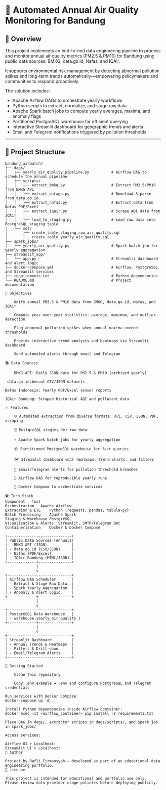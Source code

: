 # 🚦 Automated Annual Air Quality Monitoring for Bandung

## 📄 Overview

This project implements an end-to-end data engineering pipeline to process and monitor annual air quality metrics (PM2.5 & PM10) for Bandung using public data sources: BMKG, data.go.id, Nafas, and IQAir.

It supports environmental risk management by detecting abnormal pollution spikes and long-term trends automatically—empowering policymakers and communities to respond proactively.

The solution includes:

- Apache Airflow DAGs to orchestrate yearly workflows  
- Python scripts to extract, normalize, and stage raw data  
- Apache Spark batch jobs to compute yearly averages, maxima, and anomaly flags  
- Partitioned PostgreSQL warehouse for efficient querying  
- Interactive Streamlit dashboard for geographic trends and alerts  
- Email and Telegram notifications triggered by pollution thresholds

---

## 📁 Project Structure

```plaintext
bandung_airbatch/
├── dags/
│   ├── yearly_air_quality_pipeline.py          # Airflow DAG to schedule the annual pipeline
│   ├── scripts/
│   │   ├── extract_bmkg.py                     # Extract PM2.5/PM10 from BMKG API
│   │   ├── extract_datago.py                   # Download & parse from data.go.id
│   │   ├── extract_nafas.py                    # Extract data from Nafas PDF/Excel
│   │   ├── extract_iqair.py                    # Scrape AQI data from IQAir
│   │   └── load_to_staging.py                  # Load raw data into PostgreSQL staging table
│   └── sql/
│       ├── create_table_staging_raw_air_quality.sql
│       └── create_table_yearly_air_quality.sql
├── spark_jobs/
│   └── yearly_air_quality.py                   # Spark batch job for yearly aggregation
├── streamlit_app/
│   └── app.py                                  # Streamlit dashboard and alert logic
├── docker-compose.yml                          # Airflow, PostgreSQL, and Streamlit services
├── requirements.txt                            # Python dependencies
└── README.md                                   # Project documentation

🎯 Objectives

    Unify annual PM2.5 & PM10 data from BMKG, data.go.id, Nafas, and IQAir

    Compute year-over-year statistics: average, maximum, and outlier detection

    Flag abnormal pollution spikes when annual maxima exceed thresholds

    Provide interactive trend analysis and heatmaps via Streamlit dashboard

    Send automated alerts through email and Telegram

📚 Data Sources

    BMKG API: Daily JSON data for PM2.5 & PM10 (archived yearly)

 data.go.id:Annual CSV/JSON datasets

Nafas Indonesia: Yearly PDF/Excel sensor reports

IQAir Bandung: Scraped historical AQI and pollutant data

✨ Features

    🌐 Automated extraction from diverse formats: API, CSV, JSON, PDF, scraping

    🗄️ PostgreSQL staging for raw data

    ⚡ Apache Spark batch jobs for yearly aggregation

    📦 Partitioned PostgreSQL warehouse for fast queries

    🗺️ Streamlit dashboard with heatmaps, trend charts, and filters

    🔔 Email/Telegram alerts for pollution threshold breaches

    🔁 Airflow DAG for reproducible yearly runs

    🐳 Docker Compose to orchestrate services

🛠️ Tech Stack
Component	Tool
Orchestration	Apache Airflow
Extraction & ETL	Python (requests, pandas, tabula-py)
Batch Processing	Apache Spark
Staging & Warehouse	PostgreSQL
Visualization & Alerts	Streamlit, SMTP/Telegram Bot
Containerization	Docker & Docker Compose

+-----------------------------+
| Public Data Sources (Annual)|
| - BMKG API (JSON)           |
| - data.go.id (CSV/JSON)     |
| - Nafas (PDF/Excel)         |
| - IQAir Bandung (HTML/JSON) |
+-------------+---------------+
              |
              v
+-----------------------------+
| Airflow DAG Scheduler       |
| - Extract & Stage Raw Data  |
| - Spark Yearly Aggregation  |
| - Anomaly & Alert Logic     |
+-------------+---------------+
              |
              v
+-----------------------------+
| PostgreSQL Data Warehouse   |
| - warehouse.yearly_air_quality |
+-------------+---------------+
              |
              v
+-----------------------------+
| Streamlit Dashboard         |
| - Annual Trends & Heatmaps  |
| - Filters & Drill-down      |
| - Email/Telegram Alerts     |
+-----------------------------+

🚀 Getting Started

    Clone this repository

    Copy .env.example → .env and configure PostgreSQL and Telegram credentials

Run services with Docker Compose:
docker-compose up -d

Install Python dependencies inside Airflow container:
docker exec -it <airflow_container> pip install -r requirements.txt

Place DAG in dags/, extractor scripts in dags/scripts/, and Spark job in spark_jobs/

Access services:

Airflow UI > Localhost:
Streamlit UI > Localhost:
👤 Author

Project by Rafli Firmansyah — developed as part of an educational data engineering portfolio.
📝 License

This project is intended for educational and portfolio use only. Please review data provider usage policies before deploying publicly.
